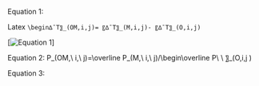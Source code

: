 Equation 1: 

Latex  `\begin∆¯T〗_(OM,i,j)= 〖∆¯T〗_(M,i,j)- 〖∆¯T〗_(O,i,j)`

[![Equation 1](https://github.com/ChristinaB/pub_bandaragoda_etal_jhm/edit/master/images/Equation1.jpg)]

Equation 2: P_(OM,\ i,\ j)=\overline P_(M,\ i,\ j)/\begin\overline P\ \ 〗_(O,i,j ) 

Equation 3: 

